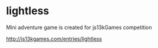 # lightless
Mini adventure game is created for js13kGames competition

http://js13kgames.com/entries/lightless
